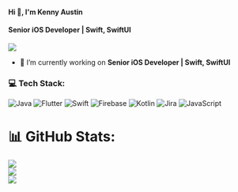 #### Hi 👋, I'm Kenny Austin
#### **Senior iOS Developer | Swift, SwiftUI**

[![](https://visitcount.itsvg.in/api?id=kennyaustin7&icon=0&color=9)](https://visitcount.itsvg.in)

- 🔭 I’m currently working on **Senior iOS Developer | Swift, SwiftUI**

### 💻 Tech Stack:
![Java](https://img.shields.io/badge/java-%23ED8B00.svg?style=flat&logo=java&logoColor=white) ![Flutter](https://img.shields.io/badge/Flutter-%2302569B.svg?style=flat&logo=Flutter&logoColor=white) ![Swift](https://img.shields.io/badge/swift-F54A2A?style=flat&logo=swift&logoColor=white) ![Firebase](https://img.shields.io/badge/firebase-%23039BE5.svg?style=flat&logo=firebase) ![Kotlin](https://img.shields.io/badge/kotlin-%230095D5.svg?style=flat&logo=kotlin&logoColor=white) ![Jira](https://img.shields.io/badge/jira-%230A0FFF.svg?style=flat&logo=jira&logoColor=white) ![JavaScript](https://img.shields.io/badge/javascript-%23323330.svg?style=flat&logo=javascript&logoColor=%23F7DF1E)

# 📊 GitHub Stats:
![](https://github-readme-stats.vercel.app/api?username=kennyaustin7&theme=city_light&hide_border=false&include_all_commits=true&count_private=false)<br/>
![](https://github-readme-streak-stats.herokuapp.com/?user=kennyaustin7&theme=city_light&hide_border=false)<br/>
![](https://github-readme-stats.vercel.app/api/top-langs/?username=kennyaustin7&theme=city_light&hide_border=false&include_all_commits=true&count_private=false&layout=compact)
